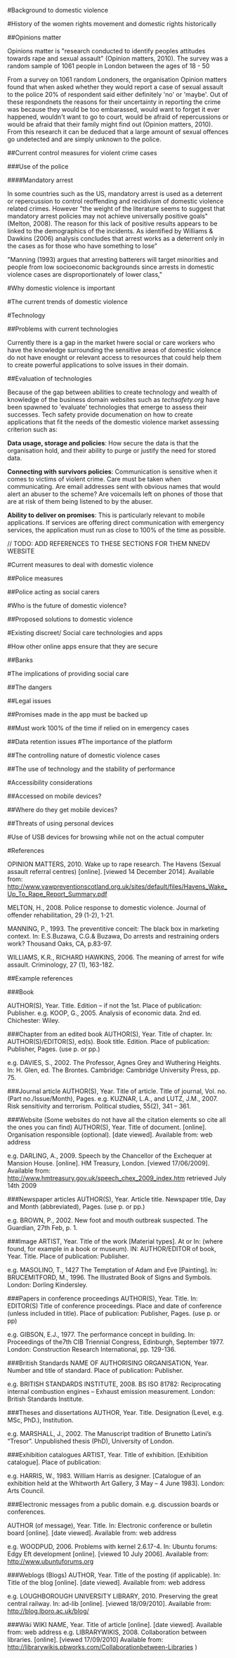 #Background to domestic violence

#History of the women rights movement and domestic rights historically

##Opinions matter

Opinions matter is "research conducted to identify peoples attitudes towards rape and sexual assault" (Opinion matters, 2010). The survey was a random sample of 1061 people in London between the ages of 18 - 50 

From a survey on 1061 random Londoners, the organisation Opinion matters found that when asked whether they would report a case of sexual assault to the police 20% of respondent said either definitely 'no' or 'maybe'. Out of these respondnets the reasons for their uncertainty in reporting the crime was because they would be too embarassed, would want to forget it ever happened, wouldn't want to go to court, would be afraid of repercussions or would be afraid that their family might find out (Opinion matters, 2010). From this research it can be deduced that a large amount of sexual offences go undetected and are simply unknown to the police. 

##Current control measures for violent crime cases

###Use of the police

####Mandatory arrest

In some countries such as the US, mandatory arrest is used as a deterrent or repercussion to control reoffending and recidivism of domestic violence related crimes. However "the weight of the literature seems to suggest that mandatory arrest policies may not achieve universally positive goals" (Melton, 2008). The reason for this lack of positive results appears to be linked to the demographics of the incidents. As identified by Williams & Dawkins (2006) analysis concludes that arrest works as a deterrent only in the cases as for those who have something to lose"



"Manning (1993) argues that arresting batterers will target minorities and people from low socioeconomic backgrounds since arrests in domestic violence cases are disproportionately of lower class,"


#Why domestic violence is important

#The current trends of domestic violence

#Technology

##Problems with current technologies

Currently there is a gap in the market hwere social or care workers who have the knowledge surrounding the sensitive areas of domestic violence do not have enought or relevant access to resources that could help them to create powerful applications to solve issues in their domain. 

##Evaluation of technologies

Because of the gap between abilities to create technology and wealth of knowledge of the business domain websites such as _techsafety.org_ have been spawned to 'evaluate' technologies that emerge to assess their successes. Tech safety provide documenation on how to create applications that fit the needs of the domestic violence market assessing criterion such as:

__Data usage, storage and policies__: How secure the data is that the organisation hold, and their ability to purge or justify the need for stored data.

__Connecting with survivors policies__: Communication is sensitive when it comes to victims of violent crime. Care must be taken when communicating. Are email addresses sent with obvious names that would alert an abuser to the scheme? Are voicemails left on phones of those that are at risk of them being listened to by the abuser. 

__Ability to deliver on promises__: This is particularly relevant to mobile applications. If services are offering direct communication with emergency services, the application must run as close to 100% of the time as possible. 

// TODO: ADD REFERENCES TO THESE SECTIONS FOR THEM NNEDV WEBSITE


#Current measures to deal with domestic violence

##Police measures

##Police acting as social carers

#Who is the future of domestic violence?

##Proposed solutions to domestic violence

#Existing discreet/ Social care technologies and apps

#How other online apps ensure that they are secure

##Banks

#The implications of providing social care

##The dangers

##Legal issues

##Promises made in the app must be backed up

##Must work 100% of the time if relied on in emergency cases

##Data retention issues
#The importance of the platform

##The controlling nature of domestic violence cases

##The use of technology and the stability of performance

#Accessibility considerations

##Accessed on mobile devices?

##Where do they get mobile devices?

##Threats of using personal devices

#Use of USB devices for browsing while not on the actual computer

#References

OPINION MATTERS, 2010. Wake up to rape research. The Havens (Sexual assault referral centres) [online]. [viewed 14 December 2014]. Available from: http://www.vawpreventionscotland.org.uk/sites/default/files/Havens_Wake_Up_To_Rape_Report_Summary.pdf

MELTON, H., 2008. Police response to domestic violence. Journal of offender rehabilitation, 29 (1-2), 1-21. 

MANNING, P., 1993. The preventitive conceit: The black box in marketing context. In: E.S.Buzawa, C.G.& Buzawa, Do arrests and restraining orders work? Thousand Oaks, CA, p.83-97.

WILLIAMS, K.R., RICHARD HAWKINS, 2006. The meaning of arrest for wife assault. Criminology, 27 (1), 163-182.


##Example references

###Book

AUTHOR(S), Year. Title. Edition – if not the 1st. Place of publication: Publisher.
e.g. KOOP, G., 2005. Analysis of economic data. 2nd ed. Chichester: Wiley.

###Chapter from an edited book
AUTHOR(S), Year. Title of chapter. In: AUTHOR(S)/EDITOR(S), ed(s). Book title.
Edition. Place of publication: Publisher, Pages. (use p. or pp.)

e.g. DAVIES, S., 2002. The Professor, Agnes Grey and Wuthering Heights. In: H.
Glen, ed. The Brontes. Cambridge: Cambridge University Press, pp. 75.

###Journal article
AUTHOR(S), Year. Title of article. Title of journal, Vol. no.(Part no./Issue/Month),
Pages.
e.g. KUZNAR, L.A., and LUTZ, J.M., 2007. Risk sensitivity and terrorism.
Political studies, 55(2), 341 – 361.

###Website
(Some websites do not have all the citation elements so cite all the ones you can
find)
AUTHOR(S), Year. Title of document. [online]. Organisation responsible (optional).
[date viewed]. Available from: web address

e.g. DARLING, A., 2009. Speech by the Chancellor of the Exchequer at Mansion
House. [online]. HM Treasury, London. [viewed 17/06/2009]. Available from:
http://www.hmtreasury.gov.uk/speech_chex_2009_index.htm retrieved July 14th 2009

###Newspaper articles
AUTHOR(S), Year. Article title. Newspaper title, Day and Month (abbreviated), Pages.
(use p. or pp.)

e.g. BROWN, P., 2002. New foot and mouth outbreak suspected. The Guardian,
27th Feb, p. 1.

###Image
ARTIST, Year. Title of the work [Material types]. At or In: (where found, for example in
a book or museum). IN: AUTHOR/EDITOR of book, Year. Title. Place of publication:
Publisher.

e.g. MASOLINO, T., 1427 The Temptation of Adam and Eve [Painting]. In:
BRUCEMITFORD, M., 1996. The Illustrated Book of Signs and Symbols.
London: Dorling Kindersley.

###Papers in conference proceedings
AUTHOR(S), Year. Title. In: EDITOR(S) Title of conference proceedings. Place and
date of conference (unless included in title). Place of publication: Publisher, Pages.
(use p. or pp)

e.g. GIBSON, E.J., 1977. The performance concept in building. In: Proceedings
of the7th CIB Triennial Congress, Edinburgh, September 1977. London:
Construction Research International, pp. 129-136.

###British Standards
NAME OF AUTHORISING ORGANISATION, Year. Number and title of standard.
Place of publication: Publisher.

e.g. BRITISH STANDARDS INSTITUTE, 2008. BS ISO 81782: Reciprocating
internal combustion engines – Exhaust emission measurement. London:
British Standards Institute.

###Theses and dissertations
AUTHOR, Year. Title. Designation (Level, e.g. MSc, PhD.), Institution.

e.g. MARSHALL, J., 2002. The Manuscript tradition of Brunetto Latini’s
“Tresor”. Unpublished thesis (PhD), University of London.

###Exhibition catalogues
ARTIST, Year. Title of exhibition. [Exhibition catalogue]. Place of 
publication:

e.g. HARRIS, W., 1983. William Harris as designer. [Catalogue of an exhibition
held at the Whitworth Art Gallery, 3 May – 4 June 1983]. London: Arts Council.

###Electronic messages from a public domain. e.g. discussion boards or conferences.

AUTHOR (of message), Year. Title. In: Electronic conference or bulletin board [online].
[date viewed]. Available from: web address

e.g. WOODPUD, 2006. Problems with kernel 2.6.17-4. In: Ubuntu forums: Edgy
Eft development [online]. [viewed 10 July 2006]. Available from:
http://www.ubuntuforums.org

###Weblogs (Blogs)
AUTHOR, Year. Title of the posting (if applicable). In: Title of the blog [online]. [date
viewed]. Available from: web address

e.g. LOUGHBOROUGH UNIVERSITY LIBRARY, 2010. Preserving the great
central railway. In: ad-lib [online]. [viewed 18/09/2010]. Available from:
http://blog.lboro.ac.uk/blog/

###Wiki
WIKI NAME, Year. Title of article [online]. [date viewed]. Available from: web address
e.g. LIBRARYWIKIS, 2008. Collaboration between libraries. [online]. [viewed
17/09/2010] Available from: http://librarywikis.pbworks.com/Collaborationbetween-Libraries
)